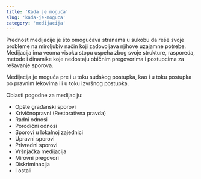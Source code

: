 ```yaml
---
title: 'Kada je moguća'
slug: 'kada-je-moguca'
category: 'medijacija'
---
```


Prednost medijacije je što omogućava stranama u sukobu da reše svoje probleme na miroljubiv način koji zadovoljava njihove uzajamne potrebe. Medijacija ima veoma visoku stopu uspeha zbog svoje strukture, rasporeda, metode i dinamike koje nedostaju običnim pregovorima i postupcima za rešavanje sporova.

Medijacija je moguća pre i u toku sudskog postupka, kao i u toku postupka po pravnim lekovima ili u toku izvršnog postupka.

Oblasti pogodne za medijaciju:

- Opšte građanski sporovi
- Krivičnopravni (Restorativna pravda)
- Radni odnosi
- Porodični odnosi
- Sporovi u lokalnoj zajednici
- Upravni sporovi
- Privredni sporovi
- Vršnjačka medijacija
- Mirovni pregovori
- Diskriminacija
- I ostali